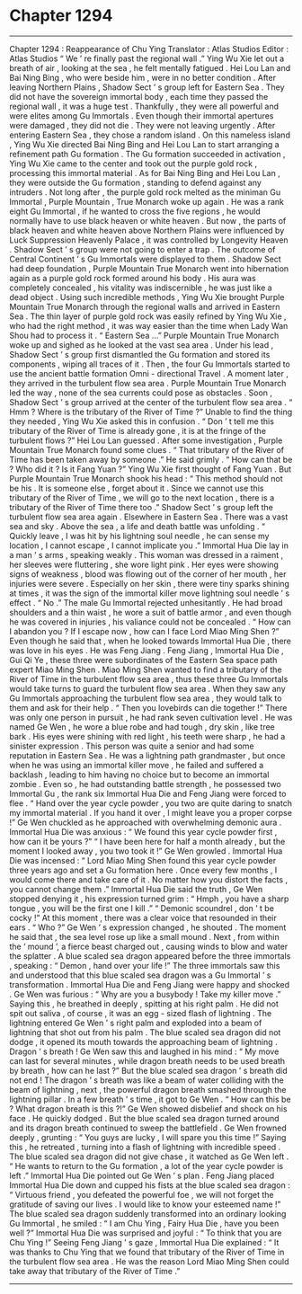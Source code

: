 
# Chapter 1294


---

Chapter 1294 : Reappearance of Chu Ying
Translator :
Atlas Studios
Editor :
Atlas Studios
“ We ’ re finally past the regional wall .” Ying Wu Xie let out a breath of air , looking at the sea , he felt mentally fatigued .
Hei Lou Lan and Bai Ning Bing , who were beside him , were in no better condition .
After leaving Northern Plains , Shadow Sect ’ s group left for Eastern Sea . They did not have the sovereign immortal body , each time they passed the regional wall , it was a huge test .
Thankfully , they were all powerful and were elites among Gu Immortals . Even though their immortal apertures were damaged , they did not die .
They were not leaving urgently .
After entering Eastern Sea , they chose a random island .
On this nameless island , Ying Wu Xie directed Bai Ning Bing and Hei Lou Lan to start arranging a refinement path Gu formation .
The Gu formation succeeded in activation , Ying Wu Xie came to the center and took out the purple gold rock , processing this immortal material .
As for Bai Ning Bing and Hei Lou Lan , they were outside the Gu formation , standing to defend against any intruders .
Not long after , the purple gold rock melted as the miniman Gu Immortal , Purple Mountain , True Monarch woke up again .
He was a rank eight Gu Immortal , if he wanted to cross the five regions , he would normally have to use black heaven or white heaven . But now , the parts of black heaven and white heaven above Northern Plains were influenced by Luck Suppression Heavenly Palace , it was controlled by Longevity Heaven .
Shadow Sect ’ s group were not going to enter a trap . The outcome of Central Continent ’ s Gu Immortals were displayed to them .
Shadow Sect had deep foundation , Purple Mountain True Monarch went into hibernation again as a purple gold rock formed around his body .
His aura was completely concealed , his vitality was indiscernible , he was just like a dead object .
Using such incredible methods , Ying Wu Xie brought Purple Mountain True Monarch through the regional walls and arrived in Eastern Sea .
The thin layer of purple gold rock was easily refined by Ying Wu Xie , who had the right method , it was way easier than the time when Lady Wan Shou had to process it .
“ Eastern Sea …” Purple Mountain True Monarch woke up and sighed as he looked at the vast sea area .
Under his lead , Shadow Sect ’ s group first dismantled the Gu formation and stored its components , wiping all traces of it .
Then , the four Gu Immortals started to use the ancient battle formation Omni - directional Travel .
A moment later , they arrived in the turbulent flow sea area .
Purple Mountain True Monarch led the way , none of the sea currents could pose as obstacles .
Soon , Shadow Sect ’ s group arrived at the center of the turbulent flow sea area .
“ Hmm ? Where is the tributary of the River of Time ?” Unable to find the thing they needed , Ying Wu Xie asked this in confusion .
“ Don ’ t tell me this tributary of the River of Time is already gone , it is at the fringe of the turbulent flows ?” Hei Lou Lan guessed .
After some investigation , Purple Mountain True Monarch found some clues .
“ That tributary of the River of Time has been taken away by someone .” He said grimly .
“ How can that be ? Who did it ? Is it Fang Yuan ?” Ying Wu Xie first thought of Fang Yuan .
But Purple Mountain True Monarch shook his head : “ This method should not be his . It is someone else , forget about it . Since we cannot use this tributary of the River of Time , we will go to the next location , there is a tributary of the River of Time there too .”
Shadow Sect ’ s group left the turbulent flow sea area again .
Elsewhere in Eastern Sea .
There was a vast sea and sky .
Above the sea , a life and death battle was unfolding .
“ Quickly leave , I was hit by his lightning soul needle , he can sense my location , I cannot escape , I cannot implicate you .” Immortal Hua Die lay in a man ’ s arms , speaking weakly .
This woman was dressed in a raiment , her sleeves were fluttering , she wore light pink . Her eyes were showing signs of weakness , blood was flowing out of the corner of her mouth , her injuries were severe .
Especially on her skin , there were tiny sparks shining at times , it was the sign of the immortal killer move lightning soul needle ’ s effect .
“ No .” The male Gu Immortal rejected unhesitantly .
He had broad shoulders and a thin waist , he wore a suit of battle armor , and even though he was covered in injuries , his valiance could not be concealed .
“ How can I abandon you ? If I escape now , how can I face Lord Miao Ming Shen ?” Even though he said that , when he looked towards Immortal Hua Die , there was love in his eyes .
He was Feng Jiang .
Feng Jiang , Immortal Hua Die , Gui Qi Ye , these three were subordinates of the Eastern Sea space path expert Miao Ming Shen .
Miao Ming Shen wanted to find a tributary of the River of Time in the turbulent flow sea area , thus these three Gu Immortals would take turns to guard the turbulent flow sea area . When they saw any Gu Immortals approaching the turbulent flow sea area , they would talk to them and ask for their help .
“ Then you lovebirds can die together !” There was only one person in pursuit , he had rank seven cultivation level .
He was named Ge Wen , he wore a blue robe and had tough , dry skin , like tree bark . His eyes were shining with red light , his teeth were sharp , he had a sinister expression .
This person was quite a senior and had some reputation in Eastern Sea .
He was a lightning path grandmaster , but once when he was using an immortal killer move , he failed and suffered a backlash , leading to him having no choice but to become an immortal zombie .
Even so , he had outstanding battle strength , he possessed two Immortal Gu , the rank six Immortal Hua Die and Feng Jiang were forced to flee .
“ Hand over the year cycle powder , you two are quite daring to snatch my immortal material . If you hand it over , I might leave you a proper corpse !” Ge Wen chuckled as he approached with overwhelming demonic aura .
Immortal Hua Die was anxious : “ We found this year cycle powder first , how can it be yours ?”
“ I have been here for half a month already , but the moment I looked away , you two took it !” Ge Wen growled .
Immortal Hua Die was incensed : “ Lord Miao Ming Shen found this year cycle powder three years ago and set a Gu formation here . Once every few months , I would come there and take care of it . No matter how you distort the facts , you cannot change them .”
Immortal Hua Die said the truth , Ge Wen stopped denying it , his expression turned grim : “ Hmph , you have a sharp tongue , you will be the first one I kill .”
“ Demonic scoundrel , don ’ t be cocky !”
At this moment , there was a clear voice that resounded in their ears .
“ Who ?” Ge Wen ’ s expression changed , he shouted .
The moment he said that , the sea level rose up like a small mound .
Next , from within the ‘ mound ’, a fierce beast charged out , causing winds to blow and water the splatter .
A blue scaled sea dragon appeared before the three immortals , speaking : “ Demon , hand over your life !”
The three immortals saw this and understood that this blue scaled sea dragon was a Gu Immortal ’ s transformation .
Immortal Hua Die and Feng Jiang were happy and shocked .
Ge Wen was furious : “ Why are you a busybody ! Take my killer move .”
Saying this , he breathed in deeply , spitting at his right palm .
He did not spit out saliva , of course , it was an egg - sized flash of lightning .
The lightning entered Ge Wen ’ s right palm and exploded into a beam of lightning that shot out from his palm .
The blue scaled sea dragon did not dodge , it opened its mouth towards the approaching beam of lightning .
Dragon ’ s breath !
Ge Wen saw this and laughed in his mind : “ My move can last for several minutes , while dragon breath needs to be used breath by breath , how can he last ?”
But the blue scaled sea dragon ’ s breath did not end !
The dragon ’ s breath was like a beam of water colliding with the beam of lightning , next , the powerful dragon breath smashed through the lightning pillar .
In a few breath ’ s time , it got to Ge Wen .
“ How can this be ? What dragon breath is this ?!” Ge Wen showed disbelief and shock on his face .
He quickly dodged .
But the blue scaled sea dragon turned around and its dragon breath continued to sweep the battlefield .
Ge Wen frowned deeply , grunting : “ You guys are lucky , I will spare you this time !”
Saying this , he retreated , turning into a flash of lightning with incredible speed .
The blue scaled sea dragon did not give chase , it watched as Ge Wen left .
“ He wants to return to the Gu formation , a lot of the year cycle powder is left .” Immortal Hua Die pointed out Ge Wen ’ s plan .
Feng Jiang placed Immortal Hua Die down and cupped his fists at the blue scaled sea dragon : “ Virtuous friend , you defeated the powerful foe , we will not forget the gratitude of saving our lives . I would like to know your esteemed name !”
The blue scaled sea dragon suddenly transformed into an ordinary looking Gu Immortal , he smiled : “ I am Chu Ying , Fairy Hua Die , have you been well ?”
Immortal Hua Die was surprised and joyful : “ To think that you are Chu Ying !”
Seeing Feng Jiang ’ s gaze , Immortal Hua Die explained : “ It was thanks to Chu Ying that we found that tributary of the River of Time in the turbulent flow sea area . He was the reason Lord Miao Ming Shen could take away that tributary of the River of Time .”

---

